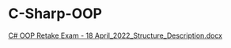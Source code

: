 # C-Sharp-OOP

[C# OOP Retake Exam - 18 April_2022_Structure_Description.docx](https://github.com/VasilLozev/C-Sharp-OOP/files/9079629/C.OOP.Retake.Exam.-.18.April_2022_Structure_Description.docx)

